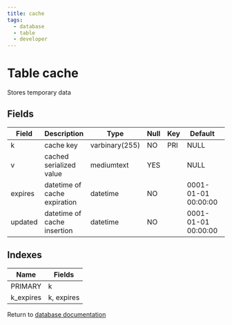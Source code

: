 ```yaml
---
title: cache
tags:
  - database
  - table
  - developer
---
```

# Table cache

Stores temporary data

## Fields

| Field   | Description                  | Type           | Null | Key | Default             | Extra |
| ------- | ---------------------------- | -------------- | ---- | --- | ------------------- | ----- |
| k       | cache key                    | varbinary(255) | NO   | PRI | NULL                |       |
| v       | cached serialized value      | mediumtext     | YES  |     | NULL                |       |
| expires | datetime of cache expiration | datetime       | NO   |     | 0001-01-01 00:00:00 |       |
| updated | datetime of cache insertion  | datetime       | NO   |     | 0001-01-01 00:00:00 |       |

## Indexes

| Name      | Fields     |
| --------- | ---------- |
| PRIMARY   | k          |
| k_expires | k, expires |


Return to [database documentation](/spec/database/)
